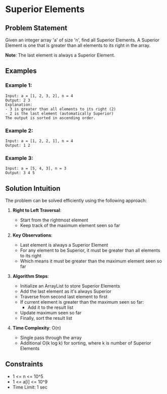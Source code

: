 # Superior Elements

## Problem Statement
Given an integer array 'a' of size 'n', find all Superior Elements. A Superior Element is one that is greater than all elements to its right in the array.

**Note**: The last element is always a Superior Element.

## Examples

### Example 1:
```
Input: a = [1, 2, 3, 2], n = 4
Output: 2 3
Explanation: 
- 3 is greater than all elements to its right (2)
- 2 is the last element (automatically Superior)
The output is sorted in ascending order.
```

### Example 2:
```
Input: a = [1, 2, 2, 1], n = 4
Output: 1 2
```

### Example 3:
```
Input: a = [5, 4, 3], n = 3
Output: 3 4 5
```

## Solution Intuition
The problem can be solved efficiently using the following approach:

1. **Right to Left Traversal**:
   - Start from the rightmost element
   - Keep track of the maximum element seen so far

2. **Key Observations**:
   - Last element is always a Superior Element
   - For any element to be Superior, it must be greater than all elements to its right
   - Which means it must be greater than the maximum element seen so far

3. **Algorithm Steps**:
   - Initialize an ArrayList to store Superior Elements
   - Add the last element as it's always Superior
   - Traverse from second last element to first
   - If current element is greater than the maximum seen so far:
     - Add it to the result list
   - Update maximum seen so far
   - Finally, sort the result list

4. **Time Complexity**: O(n)
   - Single pass through the array
   - Additional O(k log k) for sorting, where k is number of Superior Elements

## Constraints
- 1 <= n <= 10^5
- 1 <= a[i] <= 10^9
- Time Limit: 1 sec
